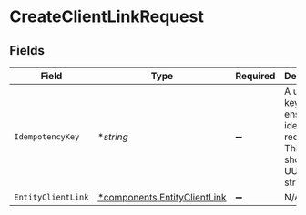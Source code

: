# CreateClientLinkRequest


## Fields

| Field                                                                            | Type                                                                             | Required                                                                         | Description                                                                      | Example                                                                          |
| -------------------------------------------------------------------------------- | -------------------------------------------------------------------------------- | -------------------------------------------------------------------------------- | -------------------------------------------------------------------------------- | -------------------------------------------------------------------------------- |
| `IdempotencyKey`                                                                 | **string*                                                                        | :heavy_minus_sign:                                                               | A unique key to ensure idempotent requests. This key should be a UUID v4 string. | 123e4567-e89b-12d3-a456-426                                                      |
| `EntityClientLink`                                                               | [*components.EntityClientLink](../../models/components/entityclientlink.md)      | :heavy_minus_sign:                                                               | N/A                                                                              |                                                                                  |